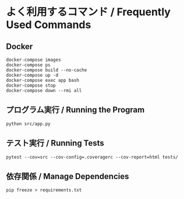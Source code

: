 # よく利用するコマンド / Frequently Used Commands

## Docker
```
docker-compose images
docker-compose ps
docker-compose build --no-cache
docker-compose up -d
docker-compose exec app bash
docker-compose stop
docker-compose down --rmi all
```

## プログラム実行 / Running the Program
```
python src/app.py
```

## テスト実行 / Running Tests
```
pytest --cov=src --cov-config=.coveragerc --cov-report=html tests/
```

## 依存関係 / Manage Dependencies
```
pip freeze > requirements.txt
```
